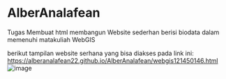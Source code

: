 # AlberAnalafean


Tugas Membuat html membangun Website sederhan berisi biodata dalam memenuhi matakuliah WebGIS


berikut tampilan website serhana yang bisa diakses pada link ini: https://alberanalafean22.github.io/AlberAnalafean/webgis121450146.html
![image](https://github.com/user-attachments/assets/7641452f-7e69-40b1-8da3-f613181b4608)



